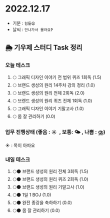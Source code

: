 # 2022.12.17

- 기분 : `힘듦😫`
- 날씨 : `안나가서 몰라요❓`

## 🌦️ 기우제 스터디 Task 정리

### 오늘 테스크

1. 🌕 그래픽 디자인 이야기 전 범위 퀴즈 1회독 (1.5)
2. 🌕 브랜드 생성의 원리 14주차 강의 정리 (1.0)
3. 🌕 브랜드 생성의 원리 전체 2회독 (2.0)
4. 🌕 브랜드 생성의 원리 퀴즈 전체 1회독 (1.0)
5. 🌕 그래픽 디자인 이야기 기말고사 (1.0)
6. 🌕 몸 잘 관리하기 (0.0)

### 업무 진행상태 (좋음 : ☀  , 보통: 🌤 , 나쁨 : ⛈)

☀ : 목이 아파요

### 내일 테스크

1. 🌕🌑 브랜드 생성의 원리 전체 3회독 (1.5)
2. 🌕🌑 브랜드 생성의 원리 퀴즈 2회독 (1.0)
3. 🌕🌑 브랜드 생성의 원리 기말고사 (1.0)
4. 🌕🌑 1일 1 BOJ (1.0)
5. 🌕🌑 완전 종강을 축하하기 (0.0)
6. 🌕🌑 몸 잘 관리하기 (0.0)

